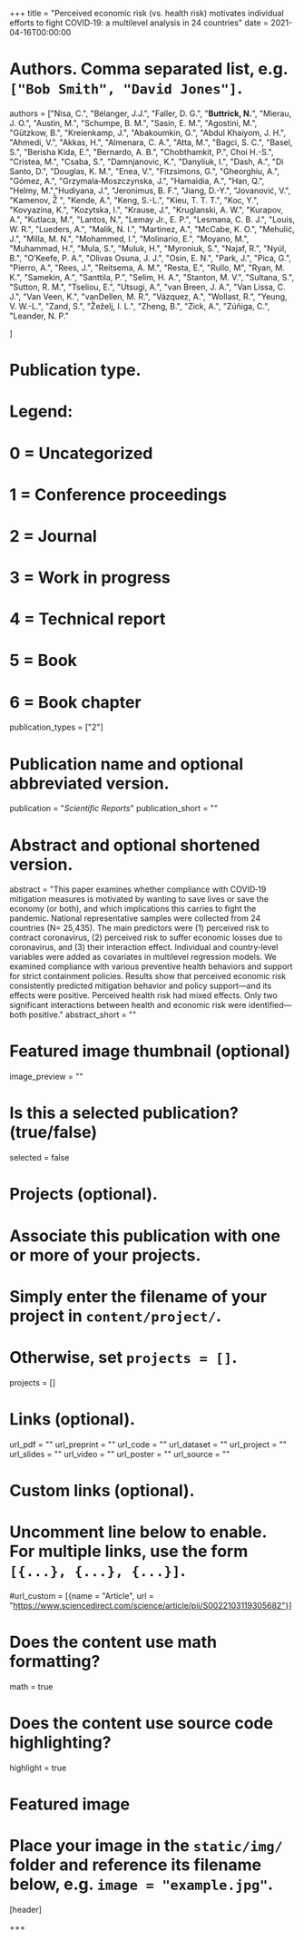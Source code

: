 +++
title = "Perceived economic risk (vs. health risk) motivates individual efforts to fight COVID‐19: a multilevel analysis in 24 countries"
date = 2021-04-16T00:00:00

# Authors. Comma separated list, e.g. `["Bob Smith", "David Jones"]`.
authors = ["Nisa, C.", "Bélanger, J.J.", "Faller, D. G.", "**Buttrick, N.**", "Mierau, J. O.", "Austin, M.", "Schumpe, B. M.", "Sasin, E. M.", "Agostini, M.", "Gützkow, B.", "Kreienkamp, J.", "Abakoumkin, G.", "Abdul Khaiyom, J. H.", "Ahmedi, V.", "Akkas, H.", "Almenara, C. A.", "Atta, M.", "Bagci, S. C.", "Basel, S.", "Berisha Kida, E.", "Bernardo, A. B.", "Chobthamkit, P.", Choi H.-S.", "Cristea, M.", "Csaba, S.", "Damnjanovic, K.", "Danyliuk, I.", "Dash, A.", "Di Santo, D.",
"Douglas, K. M.", "Enea, V.", "Fitzsimons, G.", "Gheorghiu, A.", "Gómez, A.", "Grzymala‐Moszczynska, J.", "Hamaidia, A.", "Han, Q.", "Helmy, M.","Hudiyana, J.", "Jeronimus, B. F.", "Jiang, D.-Y.", "Jovanović, V.", "Kamenov, Ž ", "Kende, A.", "Keng, S.-L.", "Kieu, T. T. T.", "Koc, Y.", "Kovyazina, K.", "Kozytska, I.", "Krause, J.", "Kruglanski, A. W.", "Kurapov, A.", "Kutlaca, M.", "Lantos, N.", "Lemay Jr., E. P.", "Lesmana, C. B. J.", "Louis, W. R.", "Lueders, A.", "Malik, N. I.", 
"Martinez, A.", "McCabe, K. O.", "Mehulić, J.", "Milla, M. N.", "Mohammed, I.", "Molinario, E.", "Moyano, M.", "Muhammad, H.", "Mula, S.", "Muluk, H.", "Myroniuk, S.", "Najaf, R.", "Nyúl, B.", "O’Keefe, P. A.", "Olivas Osuna, J. J.", "Osin, E. N.", "Park, J.", "Pica, G.", "Pierro, A.", "Rees, J.",  "Reitsema, A. M.", "Resta, E.", "Rullo, M", "Ryan, M. K.", "Samekin, A.", "Santtila, P.", "Selim, H. A.", "Stanton, M. V.", "Sultana, S.", "Sutton, R. M.", "Tseliou, E.", "Utsugi, A.", "van Breen, J. A.", "Van Lissa, C. J.", "Van Veen, K.", "vanDellen, M. R.", "Vázquez, A.", "Wollast, R.", "Yeung, V. W.-L.", "Zand, S.", "Žeželj, I. L.", "Zheng, B.", "Zick, A.", "Zúñiga, C.", "Leander, N. P."

]

# Publication type.
# Legend:
# 0 = Uncategorized
# 1 = Conference proceedings
# 2 = Journal
# 3 = Work in progress
# 4 = Technical report
# 5 = Book
# 6 = Book chapter
publication_types = ["2"]

# Publication name and optional abbreviated version.
publication = "*Scientific Reports*"
publication_short = ""

# Abstract and optional shortened version.
abstract = "This paper examines whether compliance with COVID‐19 mitigation measures is motivated by wanting to save lives or save the economy (or both), and which implications this carries to fight the pandemic. National representative samples were collected from 24 countries (N= 25,435). The main predictors were (1) perceived risk to contract coronavirus, (2) perceived risk to suffer economic losses due to coronavirus, and (3) their interaction effect. Individual and country‐level variables were added as covariates in multilevel regression models. We examined compliance with various preventive health behaviors and support for strict containment policies. Results show that perceived economic risk consistently predicted mitigation behavior and policy support—and its effects were positive. Perceived health risk had mixed effects. Only two significant interactions between health and economic risk were identified—both positive."
abstract_short = ""

# Featured image thumbnail (optional)
image_preview = ""

# Is this a selected publication? (true/false)
selected = false

# Projects (optional).
#   Associate this publication with one or more of your projects.
#   Simply enter the filename of your project in `content/project/`.
#   Otherwise, set `projects = []`.
projects = []

# Links (optional).
url_pdf = ""
url_preprint = ""
url_code = ""
url_dataset = ""
url_project = ""
url_slides = ""
url_video = ""
url_poster = ""
url_source = ""

# Custom links (optional).
#   Uncomment line below to enable. For multiple links, use the form `[{...}, {...}, {...}]`.
#url_custom = [{name = "Article", url = "https://www.sciencedirect.com/science/article/pii/S0022103119305682"}]

# Does the content use math formatting?
math = true

# Does the content use source code highlighting?
highlight = true

# Featured image
# Place your image in the `static/img/` folder and reference its filename below, e.g. `image = "example.jpg"`.
[header]

+++

